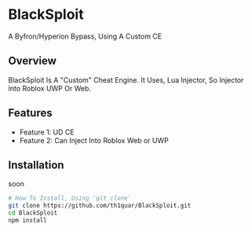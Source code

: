 # BlackSploit

A Byfron/Hyperion Bypass, Using A Custom CE

## Overview
BlackSploit Is A "Custom" Cheat Engine. It Uses, Lua Injector, So Injector Into Roblox UWP Or Web.

## Features
- Feature 1: UD CE
- Feature 2: Can Inject Into Roblox Web or UWP

## Installation
soon

```bash
# How To Install, Using 'git clone'
git clone https://github.com/th1quar/BlackSploit.git
cd BlackSploit
npm install
